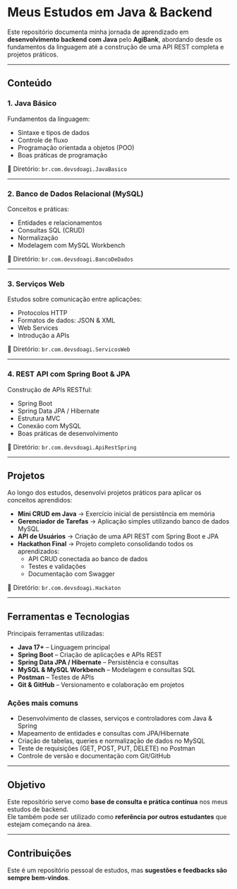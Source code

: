# Meus Estudos em Java & Backend

Este repositório documenta minha jornada de aprendizado em **desenvolvimento backend com Java** pelo **AgiBank**, abordando desde os fundamentos da linguagem até a construção de uma API REST completa e projetos práticos.

---

## Conteúdo

### 1. Java Básico
Fundamentos da linguagem:
- Sintaxe e tipos de dados  
- Controle de fluxo  
- Programação orientada a objetos (POO)  
- Boas práticas de programação  

📂 Diretório: `br.com.devsdoagi.JavaBasico`  

---

### 2. Banco de Dados Relacional (MySQL)  
Conceitos e práticas:
- Entidades e relacionamentos  
- Consultas SQL (CRUD)  
- Normalização  
- Modelagem com MySQL Workbench  

📂 Diretório: `br.com.devsdoagi.BancoDeDados`  

---

### 3. Serviços Web  
Estudos sobre comunicação entre aplicações:
- Protocolos HTTP  
- Formatos de dados: JSON & XML  
- Web Services  
- Introdução a APIs  

📂 Diretório: `br.com.devsdoagi.ServicosWeb`  

---

### 4. REST API com Spring Boot & JPA  
Construção de APIs RESTful:
- Spring Boot  
- Spring Data JPA / Hibernate  
- Estrutura MVC  
- Conexão com MySQL  
- Boas práticas de desenvolvimento  

📂 Diretório: `br.com.devsdoagi.ApiRestSpring`  

---

## Projetos

Ao longo dos estudos, desenvolvi projetos práticos para aplicar os conceitos aprendidos:

- **Mini CRUD em Java** → Exercício inicial de persistência em memória  
- **Gerenciador de Tarefas** → Aplicação simples utilizando banco de dados MySQL  
- **API de Usuários** → Criação de uma API REST com Spring Boot e JPA  
- **Hackathon Final** → Projeto completo consolidando todos os aprendizados:  
  - API CRUD conectada ao banco de dados  
  - Testes e validações  
  - Documentação com Swagger  

📂 Diretório: `br.com.devsdoagi.Hackaton`

---

## Ferramentas e Tecnologias

Principais ferramentas utilizadas:

- **Java 17+** – Linguagem principal  
- **Spring Boot** – Criação de aplicações e APIs REST  
- **Spring Data JPA / Hibernate** – Persistência e consultas  
- **MySQL & MySQL Workbench** – Modelagem e consultas SQL  
- **Postman** – Testes de APIs  
- **Git & GitHub** – Versionamento e colaboração em projetos  

### Ações mais comuns
- Desenvolvimento de classes, serviços e controladores com Java & Spring  
- Mapeamento de entidades e consultas com JPA/Hibernate  
- Criação de tabelas, queries e normalização de dados no MySQL  
- Teste de requisições (GET, POST, PUT, DELETE) no Postman  
- Controle de versão e documentação com Git/GitHub  

---

## Objetivo

Este repositório serve como **base de consulta e prática contínua** nos meus estudos de backend.  
Ele também pode ser utilizado como **referência por outros estudantes** que estejam começando na área.

---

## Contribuições

Este é um repositório pessoal de estudos, mas **sugestões e feedbacks são sempre bem-vindos**.


